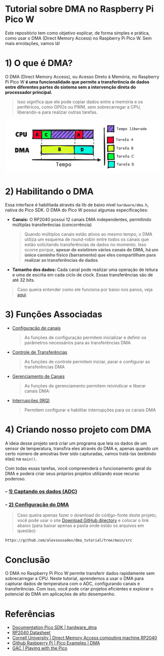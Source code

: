# Tutorial sobre DMA no Raspberry Pi Pico W
Este repositório tem como objetivo explicar, de forma simples e prática, como usar o DMA (Direct Memory Access) no Raspberry Pi Pico W. Sem mais enrolações, vamos lá!



# 1) O que é DMA?
O DMA (Direct Memory Access), ou Acesso Direto à Memória, no Raspberry Pi Pico W **é uma funcionalidade que permite a transferência de dados entre diferentes partes do sistema sem a intervenção direta do processador principal.**

>  Isso significa que ele pode copiar dados entre a memória e os periféricos, como GPIOs ou PWM, sem sobrecarregar a CPU, liberando-a para realizar outras tarefas.

<p align="center">
    <img src="./images/dma-diagram.png" alt="DMA Exemplo" width="700"/>
</p>

# 2) Habilitando o DMA
Essa interface é habilitada através da lib de baixo nível `hardware/dma.h`, nativa do Pico SDK. O DMA do Pico W possui algumas especificações:

- **Canais:** O RP2040 possui 12 canais DMA independentes, permitindo múltiplas transferências (concorrência)
    > Quando múltiplos canais estão ativos ao mesmo tempo, o DMA utiliza um esquema de round-robin entre todos os canais que estão solicitando transferências de dados no momento. 
    Isso ocorre porque, **apesar de existirem vários canais de DMA, há um único caminho físico (barramento) que eles compartilham para realizar as transferências de dados**

- **Tamanho dos dados:**  Cada canal pode realizar uma operação de leitura e uma de escrita em cada ciclo de clock. Essas  transferências são de até 32 bits.
> Caso queira entender como ele funciona por baixo nos panos, veja [aqui](./tutorial/explorando/explorando.md).

# 3) Funções Associadas

- [Configuração de canais](./tutorial/funcoes/configuracao.md)
    > As funções de configuração permitem inicializar e definir os parâmetros necessários para as transferências DMA
- [Controle de Transferências](./tutorial/funcoes/controle.md)
    > As funções de controle permitem iniciar, parar e configurar as transferências DMA
- [Gerenciamento de Canais](./tutorial/funcoes/gerenciamento.md)
    > As funções de gerenciamento permitem reivindicar e liberar canais DMA:
- [Interrupções (IRQ)](./tutorial/funcoes/interrupcoes.md)
    >  Permitem configurar e habilitar interrupções para os canais DMA


# 4) Criando nosso projeto com DMA
A ideia desse projeto será criar um programa que leia os dados de um sensor de temperatura, transfira eles através do DMA e, apenas quando um certo número de amostras tiver sido capturadas, vamos tratá-las (exibindo elas) na `main()`.

Com todas essas tarefas, você compreenderá o funcionamento geral do DMA e poderá criar seus próprios projetos utilizando esse recurso poderoso.

### - [1) Captando os dados (ADC)](./tutorial/implementacao/1-config-adc/config.md)

### - [2) Configuração do DMA](./tutorial/implementacao/2-config-dma/config-dma.md)

> Caso queira apenas fazer o download do código-fonte deste projeto, você pode usar o site [Download GitHub directory](https://download-directory.github.io) e colocar o link abaixo (para baixar apenas a pasta onde estão os arquivos em questão):
```
https://github.com/alexsousadev/dma_tutorial/tree/main/src
```

# Conclusão 
O DMA no Raspberry Pi Pico W permite transferir dados rapidamente sem sobrecarregar a CPU. Neste tutorial, aprendemos a usar o DMA para capturar dados de temperatura com o ADC, configurando canais e transferências. Com isso, você pode criar projetos eficientes e explorar o potencial do DMA em aplicações de alto desempenho.

# Referências
- [Documentation Pico SDK | hardware_dma](https://www.raspberrypi.com/documentation/pico-sdk/hardware.html#group_hardware_dma)
- [RP2040 Datasheet](https://files.seeedstudio.com/wiki/XIAO-RP2040/res/rp2040_datasheet.pdf)
- [Cornell University | Direct Memory Access computing machine
RP2040](https://people.ece.cornell.edu/land/courses/ece4760/RP2040/C_SDK_DMA_machine/DMA_machine_rp2040.html)
- [Github Rasbperry Pi | Pico Examples | DMA](https://github.com/raspberrypi/pico-examples/tree/master/dma)
- [GAC | Playing with the Pico](https://gregchadwick.co.uk/blog/playing-with-the-pico-pt2/)